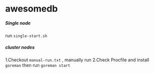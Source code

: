 # awesomedb
##### Single node
run `single-start.sh`
##### cluster nodes
1.Checkout `manual-run.txt` , manually run
2.Check Procfile and install `goreman` then run `goreman start`